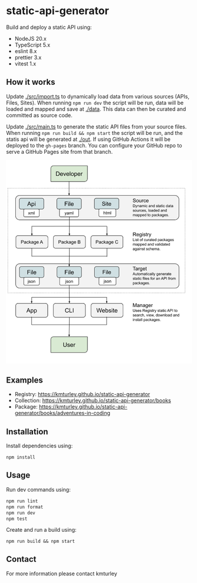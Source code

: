 # static-api-generator

Build and deploy a static API using:

- NodeJS 20.x
- TypeScript 5.x
- eslint 8.x
- prettier 3.x
- vitest 1.x

## How it works

Update [./src/import.ts](src/import.ts) to dynamically load data from various sources (APIs, Files, Sites). When running `npm run dev` the script will be run, data will be loaded and mapped and save at [./data](data). This data can then be curated and committed as source code.

Update [./src/main.ts](src/main.ts) to generate the static API files from your source files. When running `npm run build && npm start` the script will be run, and the statis api will be generated at [./out](out). If using GitHub Actions it will be deployed to the `gh-pages` branch. You can configure your GitHub repo to serve a GitHub Pages site from that branch.

<div align="center">

![Static API Generator - Diagram](/src/assets/static-api-generator-diagram.svg)

</div>

## Examples

- Registry: https://kmturley.github.io/static-api-generator
- Collection: https://kmturley.github.io/static-api-generator/books
- Package: https://kmturley.github.io/static-api-generator/books/adventures-in-coding

## Installation

Install dependencies using:

    npm install

## Usage

Run dev commands using:

    npm run lint
    npm run format
    npm run dev
    npm test

Create and run a build using:

    npm run build && npm start

## Contact

For more information please contact kmturley
